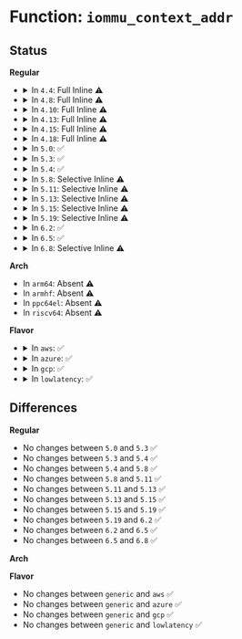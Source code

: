 # Function: <code>iommu_context_addr</code>

## Status
<b>Regular</b>
<ul>
<li>
<details>
<summary>In <code>4.4</code>: Full Inline ⚠️</summary>

**Collision:** Unique Static

**Inline:** Full

**Transformation:** False

**Instances:**

```
In drivers/iommu/intel-iommu.c (ffffffff8153754f)
Location: drivers/iommu/intel-iommu.c:836
Inline: True
Inline callers:
  - drivers/iommu/intel-iommu.c:free_dmar_iommu
  - drivers/iommu/intel-iommu.c:free_dmar_iommu
  - drivers/iommu/intel-iommu.c:domain_context_clear_one_cb
  - drivers/iommu/intel-iommu.c:device_context_mapped
  - drivers/iommu/intel-iommu.c:domain_context_mapping_one
  - drivers/iommu/intel-iommu.c:intel_iommu_enable_pasid
```
</details>
</li>
<li>
<details>
<summary>In <code>4.8</code>: Full Inline ⚠️</summary>

**Collision:** Unique Static

**Inline:** Full

**Transformation:** False

**Instances:**

```
In drivers/iommu/intel-iommu.c (ffffffff8158fd8b)
Location: drivers/iommu/intel-iommu.c:843
Inline: True
Inline callers:
  - drivers/iommu/intel-iommu.c:intel_iommu_enable_pasid
  - drivers/iommu/intel-iommu.c:domain_context_clear_one_cb
  - drivers/iommu/intel-iommu.c:domain_context_mapping_one
  - drivers/iommu/intel-iommu.c:free_dmar_iommu
  - drivers/iommu/intel-iommu.c:free_dmar_iommu
  - drivers/iommu/intel-iommu.c:device_context_mapped
```
</details>
</li>
<li>
<details>
<summary>In <code>4.10</code>: Full Inline ⚠️</summary>

**Collision:** Unique Static

**Inline:** Full

**Transformation:** False

**Instances:**

```
In drivers/iommu/intel-iommu.c (ffffffff815bd5eb)
Location: drivers/iommu/intel-iommu.c:844
Inline: True
Inline callers:
  - drivers/iommu/intel-iommu.c:intel_iommu_enable_pasid
  - drivers/iommu/intel-iommu.c:domain_context_clear_one_cb
  - drivers/iommu/intel-iommu.c:domain_context_mapping_one
  - drivers/iommu/intel-iommu.c:free_dmar_iommu
  - drivers/iommu/intel-iommu.c:free_dmar_iommu
  - drivers/iommu/intel-iommu.c:device_context_mapped
```
</details>
</li>
<li>
<details>
<summary>In <code>4.13</code>: Full Inline ⚠️</summary>

**Collision:** Unique Static

**Inline:** Full

**Transformation:** False

**Instances:**

```
In drivers/iommu/intel-iommu.c (ffffffff815d31ec)
Location: drivers/iommu/intel-iommu.c:849
Inline: True
Inline callers:
  - drivers/iommu/intel-iommu.c:intel_iommu_enable_pasid
  - drivers/iommu/intel-iommu.c:domain_context_clear_one_cb
  - drivers/iommu/intel-iommu.c:domain_context_mapping_one
  - drivers/iommu/intel-iommu.c:free_dmar_iommu
  - drivers/iommu/intel-iommu.c:free_dmar_iommu
  - drivers/iommu/intel-iommu.c:device_context_mapped
```
</details>
</li>
<li>
<details>
<summary>In <code>4.15</code>: Full Inline ⚠️</summary>

**Collision:** Unique Static

**Inline:** Full

**Transformation:** False

**Instances:**

```
In drivers/iommu/intel-iommu.c (ffffffff81639eec)
Location: drivers/iommu/intel-iommu.c:822
Inline: True
Inline callers:
  - drivers/iommu/intel-iommu.c:intel_iommu_enable_pasid
  - drivers/iommu/intel-iommu.c:domain_context_clear_one_cb
  - drivers/iommu/intel-iommu.c:domain_context_mapping_one
  - drivers/iommu/intel-iommu.c:free_dmar_iommu
  - drivers/iommu/intel-iommu.c:free_dmar_iommu
  - drivers/iommu/intel-iommu.c:device_context_mapped
```
</details>
</li>
<li>
<details>
<summary>In <code>4.18</code>: Full Inline ⚠️</summary>

**Collision:** Unique Static

**Inline:** Full

**Transformation:** False

**Instances:**

```
In drivers/iommu/intel-iommu.c (ffffffff81675085)
Location: drivers/iommu/intel-iommu.c:824
Inline: True
Inline callers:
  - drivers/iommu/intel-iommu.c:intel_iommu_enable_pasid
  - drivers/iommu/intel-iommu.c:domain_context_clear_one_cb
  - drivers/iommu/intel-iommu.c:domain_context_mapping_one
  - drivers/iommu/intel-iommu.c:free_dmar_iommu
  - drivers/iommu/intel-iommu.c:free_dmar_iommu
  - drivers/iommu/intel-iommu.c:device_context_mapped
```
</details>
</li>
<li>
<details>
<summary>In <code>5.0</code>: ✅</summary>

```c
struct context_entry *iommu_context_addr(struct intel_iommu *iommu, u8 bus, u8 devfn, int alloc);
```

**Collision:** Unique Global

**Inline:** No

**Transformation:** False

**Instances:**

```
In drivers/iommu/intel-iommu.c (ffffffff81691100)
Location: drivers/iommu/intel-iommu.c:700
Inline: False
Direct callers:
  - drivers/iommu/intel-iommu.c:intel_iommu_enable_pasid
  - drivers/iommu/intel-iommu.c:domain_context_clear_one_cb
  - drivers/iommu/intel-iommu.c:domain_context_mapping_one
  - drivers/iommu/intel-iommu.c:free_dmar_iommu
  - drivers/iommu/intel-iommu.c:free_dmar_iommu
  - drivers/iommu/intel-iommu.c:device_context_mapped
```
**Symbols:**

```
ffffffff81691100-ffffffff816911f7: iommu_context_addr (STB_GLOBAL)
```
</details>
</li>
<li>
<details>
<summary>In <code>5.3</code>: ✅</summary>

```c
struct context_entry *iommu_context_addr(struct intel_iommu *iommu, u8 bus, u8 devfn, int alloc);
```

**Collision:** Unique Global

**Inline:** No

**Transformation:** False

**Instances:**

```
In drivers/iommu/intel-iommu.c (ffffffff816c90b0)
Location: drivers/iommu/intel-iommu.c:685
Inline: False
Direct callers:
  - drivers/iommu/intel-iommu.c:intel_iommu_enable_pasid
  - drivers/iommu/intel-iommu.c:domain_context_clear_one_cb
  - drivers/iommu/intel-iommu.c:domain_context_mapping_one
  - drivers/iommu/intel-iommu.c:free_dmar_iommu
  - drivers/iommu/intel-iommu.c:free_dmar_iommu
  - drivers/iommu/intel-iommu.c:device_context_mapped
```
**Symbols:**

```
ffffffff816c90b0-ffffffff816c91a9: iommu_context_addr (STB_GLOBAL)
```
</details>
</li>
<li>
<details>
<summary>In <code>5.4</code>: ✅</summary>

```c
struct context_entry *iommu_context_addr(struct intel_iommu *iommu, u8 bus, u8 devfn, int alloc);
```

**Collision:** Unique Global

**Inline:** No

**Transformation:** False

**Instances:**

```
In drivers/iommu/intel-iommu.c (ffffffff816ec080)
Location: drivers/iommu/intel-iommu.c:696
Inline: False
Direct callers:
  - drivers/iommu/intel-iommu.c:intel_iommu_enable_pasid
  - drivers/iommu/intel-iommu.c:domain_context_clear_one_cb
  - drivers/iommu/intel-iommu.c:domain_context_mapping_one
  - drivers/iommu/intel-iommu.c:free_dmar_iommu
  - drivers/iommu/intel-iommu.c:free_dmar_iommu
  - drivers/iommu/intel-iommu.c:device_context_mapped
```
**Symbols:**

```
ffffffff816ec080-ffffffff816ec179: iommu_context_addr (STB_GLOBAL)
```
</details>
</li>
<li>
<details>
<summary>In <code>5.8</code>: Selective Inline ⚠️</summary>

```c
struct context_entry *iommu_context_addr(struct intel_iommu *iommu, u8 bus, u8 devfn, int alloc);
```

**Collision:** Unique Global

**Inline:** Selective

**Transformation:** False

**Instances:**

```
In drivers/iommu/intel/iommu.c (ffffffff817a1bde)
Location: drivers/iommu/intel/iommu.c:711
Inline: True
Inline callers:
  - drivers/iommu/intel/iommu.c:free_context_table
  - drivers/iommu/intel/iommu.c:free_context_table
Direct callers:
  - drivers/iommu/intel/iommu.c:intel_iommu_enable_pasid
  - drivers/iommu/intel/iommu.c:domain_context_clear_one_cb
  - drivers/iommu/intel/iommu.c:domain_context_mapping_one
  - drivers/iommu/intel/iommu.c:device_context_mapped
```
**Symbols:**

```
ffffffff817a42c0-ffffffff817a43fb: iommu_context_addr (STB_GLOBAL)
```
</details>
</li>
<li>
<details>
<summary>In <code>5.11</code>: Selective Inline ⚠️</summary>

```c
struct context_entry *iommu_context_addr(struct intel_iommu *iommu, u8 bus, u8 devfn, int alloc);
```

**Collision:** Unique Global

**Inline:** Selective

**Transformation:** False

**Instances:**

```
In drivers/iommu/intel/iommu.c (ffffffff817af22e)
Location: drivers/iommu/intel/iommu.c:752
Inline: True
Inline callers:
  - drivers/iommu/intel/iommu.c:free_context_table
  - drivers/iommu/intel/iommu.c:free_context_table
Direct callers:
  - drivers/iommu/intel/iommu.c:intel_iommu_enable_pasid
  - drivers/iommu/intel/iommu.c:domain_context_clear_one_cb
  - drivers/iommu/intel/iommu.c:domain_context_mapping_one
  - drivers/iommu/intel/iommu.c:device_context_mapped
```
**Symbols:**

```
ffffffff817b0c70-ffffffff817b0dab: iommu_context_addr (STB_GLOBAL)
```
</details>
</li>
<li>
<details>
<summary>In <code>5.13</code>: Selective Inline ⚠️</summary>

```c
struct context_entry *iommu_context_addr(struct intel_iommu *iommu, u8 bus, u8 devfn, int alloc);
```

**Collision:** Unique Global

**Inline:** Selective

**Transformation:** False

**Instances:**

```
In drivers/iommu/intel/iommu.c (ffffffff817924dc)
Location: drivers/iommu/intel/iommu.c:768
Inline: True
Inline callers:
  - drivers/iommu/intel/iommu.c:free_dmar_iommu
  - drivers/iommu/intel/iommu.c:free_dmar_iommu
Direct callers:
  - drivers/iommu/intel/iommu.c:intel_iommu_enable_pasid
  - drivers/iommu/intel/iommu.c:domain_context_clear_one
  - drivers/iommu/intel/iommu.c:domain_context_mapping_one
  - drivers/iommu/intel/iommu.c:device_context_mapped
```
**Symbols:**

```
ffffffff81793700-ffffffff8179383b: iommu_context_addr (STB_GLOBAL)
```
</details>
</li>
<li>
<details>
<summary>In <code>5.15</code>: Selective Inline ⚠️</summary>

```c
struct context_entry *iommu_context_addr(struct intel_iommu *iommu, u8 bus, u8 devfn, int alloc);
```

**Collision:** Unique Global

**Inline:** Selective

**Transformation:** False

**Instances:**

```
In drivers/iommu/intel/iommu.c (ffffffff81819d9d)
Location: drivers/iommu/intel/iommu.c:774
Inline: True
Inline callers:
  - drivers/iommu/intel/iommu.c:free_dmar_iommu
  - drivers/iommu/intel/iommu.c:free_dmar_iommu
Direct callers:
  - drivers/iommu/intel/iommu.c:intel_iommu_enable_pasid
  - drivers/iommu/intel/iommu.c:domain_context_clear_one
  - drivers/iommu/intel/iommu.c:domain_context_mapping_one
  - drivers/iommu/intel/iommu.c:device_context_mapped
```
**Symbols:**

```
ffffffff8181b560-ffffffff8181b69b: iommu_context_addr (STB_GLOBAL)
```
</details>
</li>
<li>
<details>
<summary>In <code>5.19</code>: Selective Inline ⚠️</summary>

```c
struct context_entry *iommu_context_addr(struct intel_iommu *iommu, u8 bus, u8 devfn, int alloc);
```

**Collision:** Unique Global

**Inline:** Selective

**Transformation:** False

**Instances:**

```
In drivers/iommu/intel/iommu.c (ffffffff8195a917)
Location: drivers/iommu/intel/iommu.c:626
Inline: True
Inline callers:
  - drivers/iommu/intel/iommu.c:free_dmar_iommu
  - drivers/iommu/intel/iommu.c:free_dmar_iommu
Direct callers:
  - drivers/iommu/intel/iommu.c:intel_iommu_enable_pasid
  - drivers/iommu/intel/iommu.c:domain_context_clear_one
  - drivers/iommu/intel/iommu.c:domain_context_mapping_one
  - drivers/iommu/intel/iommu.c:device_context_mapped
```
**Symbols:**

```
ffffffff8195c2e0-ffffffff8195c434: iommu_context_addr (STB_GLOBAL)
```
</details>
</li>
<li>
<details>
<summary>In <code>6.2</code>: ✅</summary>

```c
struct context_entry *iommu_context_addr(struct intel_iommu *iommu, u8 bus, u8 devfn, int alloc);
```

**Collision:** Unique Global

**Inline:** No

**Transformation:** False

**Instances:**

```
In drivers/iommu/intel/iommu.c (ffffffff81ac3cd0)
Location: drivers/iommu/intel/iommu.c:595
Inline: False
Direct callers:
  - drivers/iommu/intel/iommu.c:domain_context_clear_one
  - drivers/iommu/intel/iommu.c:domain_context_mapping_one
  - drivers/iommu/intel/iommu.c:free_dmar_iommu
  - drivers/iommu/intel/iommu.c:free_dmar_iommu
```
**Symbols:**

```
ffffffff81ac3cd0-ffffffff81ac3e5c: iommu_context_addr (STB_GLOBAL)
```
</details>
</li>
<li>
<details>
<summary>In <code>6.5</code>: ✅</summary>

```c
struct context_entry *iommu_context_addr(struct intel_iommu *iommu, u8 bus, u8 devfn, int alloc);
```

**Collision:** Unique Global

**Inline:** No

**Transformation:** False

**Instances:**

```
In drivers/iommu/intel/iommu.c (ffffffff81b106c0)
Location: drivers/iommu/intel/iommu.c:595
Inline: False
Direct callers:
  - drivers/iommu/intel/iommu.c:domain_context_clear_one
  - drivers/iommu/intel/iommu.c:domain_context_mapping_one
```
**Symbols:**

```
ffffffff81b106c0-ffffffff81b1081e: iommu_context_addr (STB_GLOBAL)
```
</details>
</li>
<li>
<details>
<summary>In <code>6.8</code>: Selective Inline ⚠️</summary>

```c
struct context_entry *iommu_context_addr(struct intel_iommu *iommu, u8 bus, u8 devfn, int alloc);
```

**Collision:** Unique Global

**Inline:** Selective

**Transformation:** False

**Instances:**

```
In drivers/iommu/intel/iommu.c (ffffffff81b65160)
Location: drivers/iommu/intel/iommu.c:455
Inline: True
Direct callers:
  - drivers/iommu/intel/iommu.c:domain_context_clear_one
  - drivers/iommu/intel/iommu.c:domain_context_mapping_one
```
**Symbols:**

```
ffffffff81b65160-ffffffff81b652be: iommu_context_addr (STB_GLOBAL)
```
</details>
</li>
</ul>
<b>Arch</b>
<ul>
<li>
In <code>arm64</code>: Absent ⚠️
</li>
<li>
In <code>armhf</code>: Absent ⚠️
</li>
<li>
In <code>ppc64el</code>: Absent ⚠️
</li>
<li>
In <code>riscv64</code>: Absent ⚠️
</li>
</ul>
<b>Flavor</b>
<ul>
<li>
<details>
<summary>In <code>aws</code>: ✅</summary>

```c
struct context_entry *iommu_context_addr(struct intel_iommu *iommu, u8 bus, u8 devfn, int alloc);
```

**Collision:** Unique Global

**Inline:** No

**Transformation:** False

**Instances:**

```
In drivers/iommu/intel-iommu.c (ffffffff816b19b0)
Location: drivers/iommu/intel-iommu.c:696
Inline: False
Direct callers:
  - drivers/iommu/intel-iommu.c:intel_iommu_enable_pasid
  - drivers/iommu/intel-iommu.c:domain_context_clear_one_cb
  - drivers/iommu/intel-iommu.c:domain_context_mapping_one
  - drivers/iommu/intel-iommu.c:free_dmar_iommu
  - drivers/iommu/intel-iommu.c:free_dmar_iommu
  - drivers/iommu/intel-iommu.c:device_context_mapped
```
**Symbols:**

```
ffffffff816b19b0-ffffffff816b1aa9: iommu_context_addr (STB_GLOBAL)
```
</details>
</li>
<li>
<details>
<summary>In <code>azure</code>: ✅</summary>

```c
struct context_entry *iommu_context_addr(struct intel_iommu *iommu, u8 bus, u8 devfn, int alloc);
```

**Collision:** Unique Global

**Inline:** No

**Transformation:** False

**Instances:**

```
In drivers/iommu/intel-iommu.c (ffffffff8168f4b0)
Location: drivers/iommu/intel-iommu.c:696
Inline: False
Direct callers:
  - drivers/iommu/intel-iommu.c:intel_iommu_enable_pasid
  - drivers/iommu/intel-iommu.c:domain_context_clear_one_cb
  - drivers/iommu/intel-iommu.c:domain_context_mapping_one
  - drivers/iommu/intel-iommu.c:free_dmar_iommu
  - drivers/iommu/intel-iommu.c:free_dmar_iommu
  - drivers/iommu/intel-iommu.c:device_context_mapped
```
**Symbols:**

```
ffffffff8168f4b0-ffffffff8168f5a9: iommu_context_addr (STB_GLOBAL)
```
</details>
</li>
<li>
<details>
<summary>In <code>gcp</code>: ✅</summary>

```c
struct context_entry *iommu_context_addr(struct intel_iommu *iommu, u8 bus, u8 devfn, int alloc);
```

**Collision:** Unique Global

**Inline:** No

**Transformation:** False

**Instances:**

```
In drivers/iommu/intel-iommu.c (ffffffff816dfd40)
Location: drivers/iommu/intel-iommu.c:696
Inline: False
Direct callers:
  - drivers/iommu/intel-iommu.c:intel_iommu_enable_pasid
  - drivers/iommu/intel-iommu.c:domain_context_clear_one_cb
  - drivers/iommu/intel-iommu.c:domain_context_mapping_one
  - drivers/iommu/intel-iommu.c:free_dmar_iommu
  - drivers/iommu/intel-iommu.c:free_dmar_iommu
  - drivers/iommu/intel-iommu.c:device_context_mapped
```
**Symbols:**

```
ffffffff816dfd40-ffffffff816dfe39: iommu_context_addr (STB_GLOBAL)
```
</details>
</li>
<li>
<details>
<summary>In <code>lowlatency</code>: ✅</summary>

```c
struct context_entry *iommu_context_addr(struct intel_iommu *iommu, u8 bus, u8 devfn, int alloc);
```

**Collision:** Unique Global

**Inline:** No

**Transformation:** False

**Instances:**

```
In drivers/iommu/intel-iommu.c (ffffffff816fa350)
Location: drivers/iommu/intel-iommu.c:696
Inline: False
Direct callers:
  - drivers/iommu/intel-iommu.c:intel_iommu_enable_pasid
  - drivers/iommu/intel-iommu.c:domain_context_clear_one_cb
  - drivers/iommu/intel-iommu.c:domain_context_mapping_one
  - drivers/iommu/intel-iommu.c:free_dmar_iommu
  - drivers/iommu/intel-iommu.c:free_dmar_iommu
  - drivers/iommu/intel-iommu.c:device_context_mapped
```
**Symbols:**

```
ffffffff816fa350-ffffffff816fa449: iommu_context_addr (STB_GLOBAL)
```
</details>
</li>
</ul>

## Differences
<b>Regular</b>
<ul>
<li>
No changes between <code>5.0</code> and <code>5.3</code> ✅
</li>
<li>
No changes between <code>5.3</code> and <code>5.4</code> ✅
</li>
<li>
No changes between <code>5.4</code> and <code>5.8</code> ✅
</li>
<li>
No changes between <code>5.8</code> and <code>5.11</code> ✅
</li>
<li>
No changes between <code>5.11</code> and <code>5.13</code> ✅
</li>
<li>
No changes between <code>5.13</code> and <code>5.15</code> ✅
</li>
<li>
No changes between <code>5.15</code> and <code>5.19</code> ✅
</li>
<li>
No changes between <code>5.19</code> and <code>6.2</code> ✅
</li>
<li>
No changes between <code>6.2</code> and <code>6.5</code> ✅
</li>
<li>
No changes between <code>6.5</code> and <code>6.8</code> ✅
</li>
</ul>
<b>Arch</b>
<ul>
</ul>
<b>Flavor</b>
<ul>
<li>
No changes between <code>generic</code> and <code>aws</code> ✅
</li>
<li>
No changes between <code>generic</code> and <code>azure</code> ✅
</li>
<li>
No changes between <code>generic</code> and <code>gcp</code> ✅
</li>
<li>
No changes between <code>generic</code> and <code>lowlatency</code> ✅
</li>
</ul>
